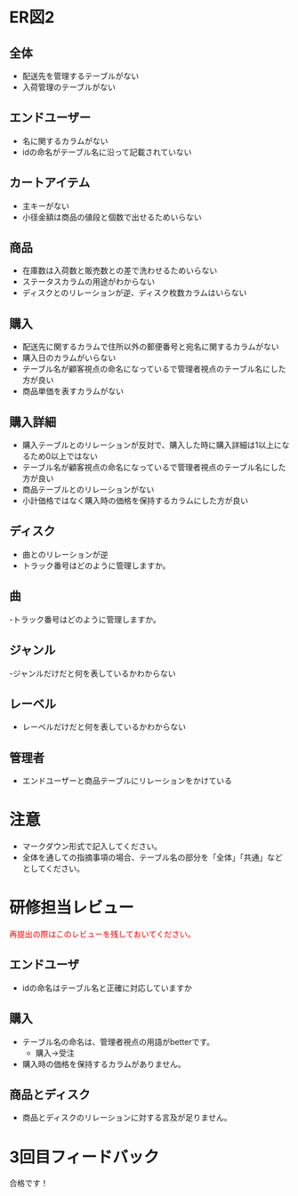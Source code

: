 # ER図2
## 全体
- 配送先を管理するテーブルがない
- 入荷管理のテーブルがない

## エンドユーザー
- 名に関するカラムがない
- idの命名がテーブル名に沿って記載されていない

## カートアイテム
- 主キーがない
- 小径金額は商品の値段と個数で出せるためいらない

## 商品
- 在庫数は入荷数と販売数との差で洗わせるためいらない
- ステータスカラムの用途がわからない
- ディスクとのリレーションが逆、ディスク枚数カラムはいらない

## 購入
- 配送先に関するカラムで住所以外の郵便番号と宛名に関するカラムがない
- 購入日のカラムがいらない
- テーブル名が顧客視点の命名になっているで管理者視点のテーブル名にした方が良い
- 商品単価を表すカラムがない

## 購入詳細
- 購入テーブルとのリレーションが反対で、購入した時に購入詳細は1以上になるため0以上ではない
- テーブル名が顧客視点の命名になっているで管理者視点のテーブル名にした方が良い
- 商品テーブルとのリレーションがない
- 小計価格ではなく購入時の価格を保持するカラムにした方が良い

## ディスク
- 曲とのリレーションが逆
- トラック番号はどのように管理しますか。

## 曲
-トラック番号はどのように管理しますか。

## ジャンル
-ジャンルだけだと何を表しているかわからない

## レーベル
- レーベルだけだと何を表しているかわからない

## 管理者
- エンドユーザーと商品テーブルにリレーションをかけている

# 注意
* マークダウン形式で記入してください。
* 全体を通しての指摘事項の場合、テーブル名の部分を「全体」「共通」などとしてください。

# 研修担当レビュー
<font color="Red">再提出の際はこのレビューを残しておいてください。</font>

## エンドユーザ
- idの命名はテーブル名と正確に対応していますか

## 購入
- テーブル名の命名は、管理者視点の用語がbetterです。
  - 購入→受注
- 購入時の価格を保持するカラムがありません。

## 商品とディスク
- 商品とディスクのリレーションに対する言及が足りません。

# 3回目フィードバック
合格です！
